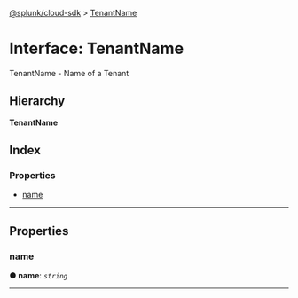 [@splunk/cloud-sdk](../README.md) > [TenantName](../interfaces/tenantname.md)

# Interface: TenantName

TenantName - Name of a Tenant

## Hierarchy

**TenantName**

## Index

### Properties

* [name](tenantname.md#name)

---

## Properties

<a id="name"></a>

###  name

**● name**: *`string`*

___

